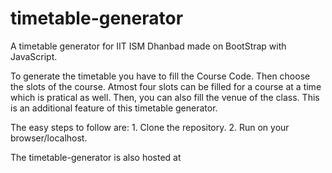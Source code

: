 # timetable-generator
A timetable generator for IIT ISM Dhanbad made on BootStrap with JavaScript.

To generate the timetable you have to fill the Course Code. Then choose the slots of the course. Atmost four slots can be filled for a course at a time which is pratical as well. Then, you can also fill the venue of the class. This is an additional feature of this timetable generator.

The easy steps to follow are:
	1. Clone the repository.
	2. Run on your browser/localhost.

The timetable-generator is also hosted at
